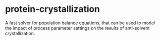 # protein-crystallization
A fast solver for population balance equations, that can be used to model the impact of process parameter settings on the results of anti-solvent crystallization.
